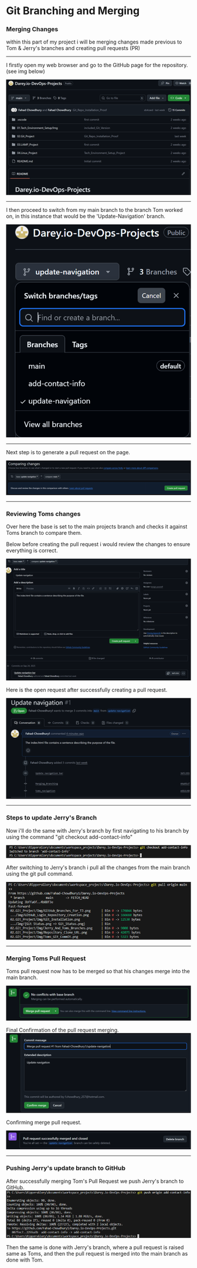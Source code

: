 # Git Branching and Merging

### Merging Changes 


within this part of my project i will be merging changes made previous to Tom & Jerry's branches and creating pull requests (PR)

---

I firstly open my web browser and go to the GitHub page for the repository. (see img below)

![Repository_Navigation](IMG/GitHub_Repository.png)

---

I then proceed to switch from my main branch to the branch Tom worked on, in this instance that would be the 'Update-Navigation' branch.

![Selecting_Toms_Branch](IMG/Toms_Branch_Update_Navigation.png)

---

Next step is to generate a pull request on the page.

![requesting_Pull_Request](IMG/Creating_Pull_Request.png)

---

### Reviewing Toms changes

Over here the base is set to the main projects branch and checks it against Toms branch to compare them.

Below before creating the pull request i would review the changes to ensure everything is correct.

![Toms_Pull_Request_Review](IMG/Toms_Pull_Request_Review.png)

Here is the open request after successfully creating a pull request.

![Toms_Open_Request](IMG/Toms_Open_Request.png)

---


### Steps to update Jerry's Branch

Now i'll do the same with Jerry's branch by first navigating to his branch by using the command "git checkout add-contact-info"

![Switching_To_Jarrys_Branch](IMG/Jerrys_Branch.png)

After switching to Jerry's branch i pull all the changes from the main branch using the git pull command.

![Git_Pull_Main_Command](IMG/Jerrys_Git_Pull_Main.png)

---

### Merging Toms Pull Request

Toms pull request now has to be merged so that his changes merge into the main branch.

![Merging_Toms_Pull_Request](IMG/Merging_Toms_Pull_Request.png)

Final Confirmation of the pull request merging.
![Final_Confirmation](IMG/Final_Confirmation.png)

Confirming merge pull request.

![Merge_Request_Confirmed](IMG/Pull_Request_successfully_Merged.png)

---

### Pushing Jerry's update branch to GitHub

After successfully merging Tom's Pull Request we push Jerry's branch to GitHub.
![Pushing_Jerrys_Branch](IMG/Git_Push_Jerrys_Contribution.png)

Then the same is done with Jerry's branch, where a pull request is raised same as Toms, and then the pull request is merged into the main branch as done with Tom.